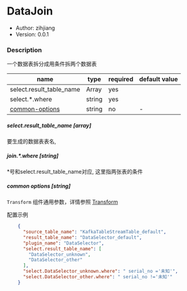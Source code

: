 # DataJoin

* Author: zihjiang
* Version: 0.0.1

### Description

一个数据表拆分成用条件拆两个数据表

| name                                     | type   | required | default value |
| ---------------------------------------- | ------ | -------- | ------------- |
| select.result_table_name                 | Array  | yes      |               |
| select.*.where                           | string | yes      |               |
| [common-options](#common-options-string) | string | no       | -             |



##### select.result_table_name [array]

要生成的数据表表名,

##### join.*.where [string]

\*号和select.result_table_name对应, 这里指两张表的条件

##### common options [string]

`Transform` 组件通用参数，详情参照 [Transform]()

配置示例

```json
    {
      "source_table_name": "KafkaTableStreamTable_default",
      "result_table_name": "DataSelector_default",
      "plugin_name": "DataSelector",
      "select.result_table_name": [
        "DataSelector_unknown",
        "DataSelector_other"
      ],
      "select.DataSelector_unknown.where": " serial_no ='未知'",
      "select.DataSelector_other.where": " serial_no !='未知'"
    }
```

